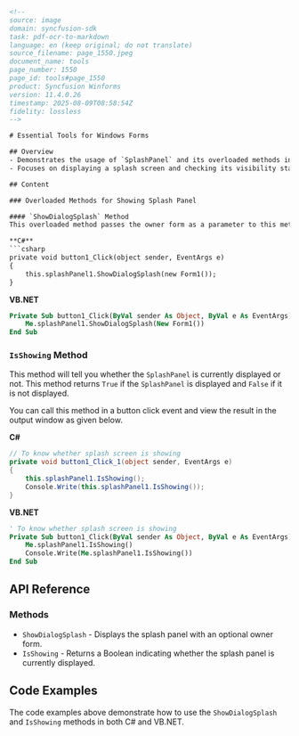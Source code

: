 ```html
<!-- 
source: image
domain: syncfusion-sdk
task: pdf-ocr-to-markdown
language: en (keep original; do not translate)
source_filename: page_1550.jpeg
document_name: tools
page_number: 1550
page_id: tools#page_1550
product: Syncfusion Winforms
version: 11.4.0.26
timestamp: 2025-08-09T08:58:54Z
fidelity: lossless
-->

# Essential Tools for Windows Forms

## Overview
- Demonstrates the usage of `SplashPanel` and its overloaded methods in Windows Forms.
- Focuses on displaying a splash screen and checking its visibility status.

## Content

### Overloaded Methods for Showing Splash Panel

#### `ShowDialogSplash` Method
This overloaded method passes the owner form as a parameter to this method.

**C#**
```csharp
private void button1_Click(object sender, EventArgs e)
{
    this.splashPanel1.ShowDialogSplash(new Form1());
}
```

**VB.NET**
```vb
Private Sub button1_Click(ByVal sender As Object, ByVal e As EventArgs)
    Me.splashPanel1.ShowDialogSplash(New Form1())
End Sub
```

### `IsShowing` Method
This method will tell you whether the `SplashPanel` is currently displayed or not. This method returns `True` if the `SplashPanel` is displayed and `False` if it is not displayed.

You can call this method in a button click event and view the result in the output window as given below.

**C#**
```csharp
// To know whether splash screen is showing
private void button1_Click_1(object sender, EventArgs e)
{
    this.splashPanel1.IsShowing();
    Console.Write(this.splashPanel1.IsShowing());
}
```

**VB.NET**
```vb
' To know whether splash screen is showing
Private Sub button1_Click(ByVal sender As Object, ByVal e As EventArgs)
    Me.splashPanel1.IsShowing()
    Console.Write(Me.splashPanel1.IsShowing())
End Sub
```

## API Reference

### Methods
- `ShowDialogSplash` - Displays the splash panel with an optional owner form.
- `IsShowing` - Returns a Boolean indicating whether the splash panel is currently displayed.

## Code Examples

The code examples above demonstrate how to use the `ShowDialogSplash` and `IsShowing` methods in both C# and VB.NET.

<!-- tags: [product, window forms, splash, splashpanel, method, software] keywords: [essential tools, windows forms, syncfusion, showdialogsplash, showing, showcodedialog, block code] -->
```
